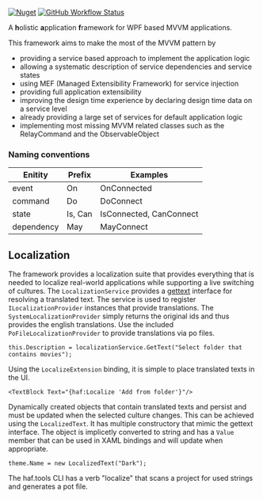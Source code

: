 [![Nuget](https://img.shields.io/nuget/v/haf)](https://www.nuget.org/packages/HAF/)
[![GitHub Workflow Status](https://img.shields.io/github/workflow/status/kriho/haf/publish%20to%20nuget)](https://github.com/kriho/haf/actions)

A **h**olistic **a**pplication **f**ramework for WPF based MVVM applications.

This framework aims to make the most of the MVVM pattern by
- providing a service based approach to implement the application logic
- allowing a systematic description of service dependencies and service states
- using MEF (Managed Extensibility Framework) for service injection
- providing full application extensibility
- improving the design time experience by declaring design time data on a service level
- already providing a large set of services for default application logic
- implementing most missing MVVM related classes such as the RelayCommand and the ObservableObject

### Naming conventions
Enitity | Prefix | Examples
-|-|-
event | On | OnConnected
command | Do | DoConnect
state | Is, Can | IsConnected, CanConnect
dependency | May | MayConnect

## Localization
The framework provides a localization suite that provides everything that is needed to localize real-world applications while supporting a live switching of cultures.
The `LocalizationService` provides a [gettext](https://www.gnu.org/software/gettext/) interface for resolving a translated text. The service is used to register `ILocalizationProvider` instances that provide translations. The `SystemLocalizationProvider` simply returns the original ids and thus provides the english translations. Use the included `PoFileLocalizationProvider` to provide translations via po files.
```
this.Description = localizationService.GetText("Select folder that contains movies");
```
Using the `LocalizeExtension` binding, it is simple to place translated texts in the UI. 
```
<TextBlock Text="{haf:Localize 'Add from folder'}"/>
```
Dynamically created objects that contain translated texts and persist and must be updated when the selected culture changes. This can be achieved using the `LocalizedText`. It has multiple constructory that mimic the gettext interface. The object is implicetly converted to string and has a `Value` member that can be used in XAML bindings and will update when appropriate.
```
theme.Name = new LocalizedText("Dark");
```
The haf.tools CLI has a verb "localize" that scans a project for used strings and generates a pot file.
